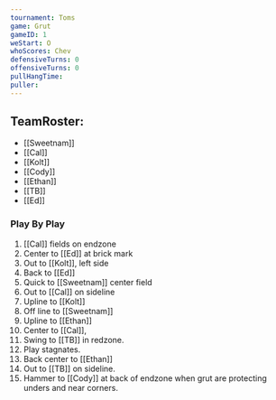```yaml
---
tournament: Toms
game: Grut
gameID: 1
weStart: O
whoScores: Chev
defensiveTurns: 0
offensiveTurns: 0
pullHangTime: 
puller:
---
```



## TeamRoster:
- [[Sweetnam]]
- [[Cal]]
- [[Kolt]]
- [[Cody]]
- [[Ethan]]
- [[TB]]
- [[Ed]]
### Play By Play
1. [[Cal]] fields on endzone
2. Center to [[Ed]] at brick mark
3. Out to [[Kolt]], left side
4. Back to [[Ed]]
5. Quick to [[Sweetnam]] center field
6. Out to [[Cal]] on sideline
7. Upline to [[Kolt]]
8. Off line to [[Sweetnam]]
9. Upline to [[Ethan]]
10. Center to [[Cal]],
11. Swing to [[TB]] in redzone.
12. Play stagnates.
13. Back center to [[Ethan]]
14. Out to [[TB]] on sideline.
15. Hammer to [[Cody]] at back of endzone when grut are protecting unders and near corners.
